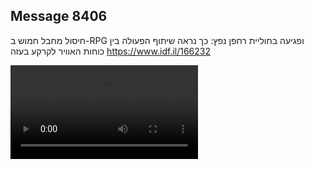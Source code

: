 ## Message 8406

חיסול מחבל חמוש ב-RPG ופגיעה בחוליית רחפן נפץ:
כך נראה שיתוף הפעולה בין כוחות האוויר לקרקע בעזה
  https://www.idf.il/166232

![Video](./8406/8406_media.mp4)
